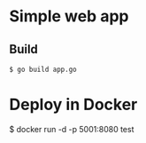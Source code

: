 # Simple web app
## Build
```shell
$ go build app.go
```
# Deploy in Docker
$ docker run -d -p 5001:8080 test
